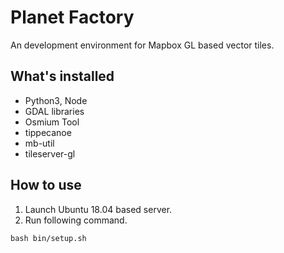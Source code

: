 # Planet Factory

An development environment for Mapbox GL based vector tiles.

## What's installed

* Python3, Node
* GDAL libraries
* Osmium Tool
* tippecanoe
* mb-util
* tileserver-gl

## How to use

1. Launch Ubuntu 18.04 based server.
2. Run following command.

```
bash bin/setup.sh
```